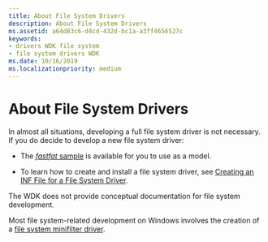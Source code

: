 ```yaml
---
title: About File System Drivers
description: About File System Drivers
ms.assetid: a64d83c6-d4cd-432d-bc1a-a3ff4656527c
keywords:
- drivers WDK file system
- file system drivers WDK
ms.date: 10/16/2019
ms.localizationpriority: medium
---
```


# About File System Drivers

In almost all situations, developing a full file system driver is not necessary. If you do decide to develop a new file system driver:

- The  [*fastfat* sample](https://docs.microsoft.com/windows-hardware/drivers/samples/file-system-driver-samples) is available for you to use as a model.

- To learn how to create and install a file system driver, see [Creating an INF File for a File System Driver](creating-an0inf-file-for-a-file-system-driver.md).

The WDK does not provide conceptual documentation for file system development.

Most file system-related development on Windows involves the creation of a [file system minifilter driver](file-system-minifilter-drivers.md).
